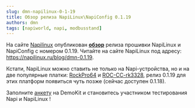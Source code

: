 ```yaml
---
slug: dmn-napilinux-0-1-19
title: Обзор релиза NapiLinux\NapiConfig 0.1.19
authors: dmn
tags: [napiworld, napi, modbusstand]
---
```


На сайте [Napilinux](http://napilinux.ru) опубликован **[обзор](https://napilinux.ru/blog/dmn-0.1.19)** релиза прошивки NapiLinux и NapiConfig с номером 0.1.19. Читайте на сайте NapiLinux под адресу: https://napilinux.ru/blog/dmn-0.1.19.

Кстати, NapiLinux можно ставить не только на Napi-устройства, но 
и на две популярные платки: [RockPro64](https://pine64.org/) и [ROC-CC-rk3328](https://en.t-firefly.com/product/rocrk3328cc), релиз 0.1.19 для этих платформ появиться чуть позже (сейчас доступен 0.1.18).

Заполните [анкету](https://napiworld.ru/docs/category/%D0%B4%D0%B5%D0%BC%D0%BE-%D0%BA%D0%B8%D1%82%D1%8B) на DemoKit и становитесь участником тестирования Napi и NapiLinux !